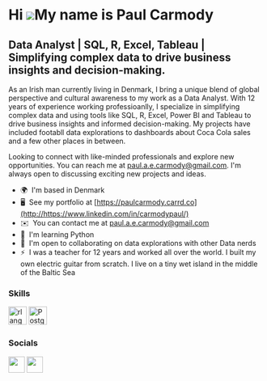 Hi ![](https://user-images.githubusercontent.com/18350557/176309783-0785949b-9127-417c-8b55-ab5a4333674e.gif)My name is Paul Carmody
====================================================================================================================================

Data Analyst | SQL, R, Excel, Tableau |
Simplifying complex data to drive business insights and decision-making.
--------------------------------------------

As an Irish man currently living in Denmark, I bring a unique blend of global perspective and cultural awareness to my work as a Data Analyst. 
With 12 years of experience working professioanlly, I specialize in simplifying complex data and using tools like SQL, R, Excel, Power BI and Tableau to drive business insights and informed decision-making. My projects have included footabll data explorations to dashboards about Coca Cola sales and a few other places in between.

Looking to connect with like-minded professionals and explore new opportunities. You can reach me at paul.a.e.carmody@gmail.com. I'm always open to discussing exciting new projects and ideas.

* 🌍  I'm based in Denmark
* 🖥️  See my portfolio at [https://paulcarmody.carrd.co](http://https://www.linkedin.com/in/carmodypaul/)
* ✉️  You can contact me at [paul.a.e.carmody@gmail.com](mailto:paul.a.e.carmody@gmail.com)
* 🧠  I'm learning Python
* 🤝  I'm open to collaborating on data explorations with other Data nerds
* ⚡  I was a teacher for 12 years and worked all over the world. I built my own electric guitar from scratch. I live on a tiny wet island in the middle of the Baltic Sea

### Skills


<p align="left">
<a href="https://www.r-project.org/" target="_blank" rel="noreferrer"><img src="https://raw.githubusercontent.com/danielcranney/readme-generator/main/public/icons/skills/rlang-colored.svg" width="36" height="36" alt="rlang" /></a>
<a href="https://www.postgresql.org/" target="_blank" rel="noreferrer"><img src="https://raw.githubusercontent.com/danielcranney/readme-generator/main/public/icons/skills/postgresql-colored.svg" width="36" height="36" alt="PostgreSQL" /></a>
</p>


### Socials

<p align="left"> <a href="https://www.github.com/cArmo85" target="_blank" rel="noreferrer"><img src="https://raw.githubusercontent.com/danielcranney/readme-generator/main/public/icons/socials/github.svg" width="32" height="32" /></a> <a href="https://www.linkedin.com/in/carmodypaul/" target="_blank" rel="noreferrer"><img src="https://raw.githubusercontent.com/danielcranney/readme-generator/main/public/icons/socials/linkedin.svg" width="32" height="32" /></a></p>


